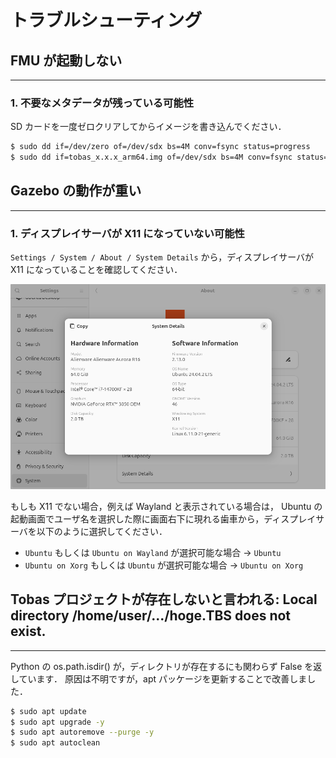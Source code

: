 # トラブルシューティング

## FMU が起動しない

---

### 1. 不要なメタデータが残っている可能性

SD カードを一度ゼロクリアしてからイメージを書き込んでください．

```bash
$ sudo dd if=/dev/zero of=/dev/sdx bs=4M conv=fsync status=progress
$ sudo dd if=tobas_x.x.x_arm64.img of=/dev/sdx bs=4M conv=fsync status=progress
```

## Gazebo の動作が重い

---

### 1. ディスプレイサーバが X11 になっていない可能性

`Settings / System / About / System Details`
から，ディスプレイサーバが X11 になっていることを確認してください．

![trouble_shooting/system_details](resources/trouble_shooting/system_details.png)

もしも X11 でない場合，例えば Wayland と表示されている場合は，
Ubuntu の起動画面でユーザ名を選択した際に画面右下に現れる歯車から，ディスプレイサーバを以下のように選択してください．

- `Ubuntu` もしくは `Ubuntu on Wayland` が選択可能な場合 → `Ubuntu`
- `Ubuntu on Xorg` もしくは `Ubuntu` が選択可能な場合 → `Ubuntu on Xorg`

## Tobas プロジェクトが存在しないと言われる: Local directory /home/user/.../hoge.TBS does not exist.

---

Python の os.path.isdir() が，ディレクトリが存在するにも関わらず False を返しています．
原因は不明ですが，apt パッケージを更新することで改善しました．

```bash
$ sudo apt update
$ sudo apt upgrade -y
$ sudo apt autoremove --purge -y
$ sudo apt autoclean
```
